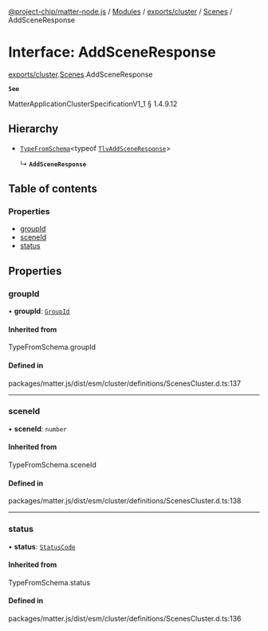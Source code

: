 [@project-chip/matter-node.js](../README.md) / [Modules](../modules.md) / [exports/cluster](../modules/exports_cluster.md) / [Scenes](../modules/exports_cluster.Scenes.md) / AddSceneResponse

# Interface: AddSceneResponse

[exports/cluster](../modules/exports_cluster.md).[Scenes](../modules/exports_cluster.Scenes.md).AddSceneResponse

**`See`**

MatterApplicationClusterSpecificationV1_1 § 1.4.9.12

## Hierarchy

- [`TypeFromSchema`](../modules/exports_tlv.md#typefromschema)\<typeof [`TlvAddSceneResponse`](../modules/exports_cluster.Scenes.md#tlvaddsceneresponse)\>

  ↳ **`AddSceneResponse`**

## Table of contents

### Properties

- [groupId](exports_cluster.Scenes.AddSceneResponse.md#groupid)
- [sceneId](exports_cluster.Scenes.AddSceneResponse.md#sceneid)
- [status](exports_cluster.Scenes.AddSceneResponse.md#status)

## Properties

### groupId

• **groupId**: [`GroupId`](../modules/exports_datatype.md#groupid)

#### Inherited from

TypeFromSchema.groupId

#### Defined in

packages/matter.js/dist/esm/cluster/definitions/ScenesCluster.d.ts:137

___

### sceneId

• **sceneId**: `number`

#### Inherited from

TypeFromSchema.sceneId

#### Defined in

packages/matter.js/dist/esm/cluster/definitions/ScenesCluster.d.ts:138

___

### status

• **status**: [`StatusCode`](../enums/exports_interaction.StatusCode.md)

#### Inherited from

TypeFromSchema.status

#### Defined in

packages/matter.js/dist/esm/cluster/definitions/ScenesCluster.d.ts:136
